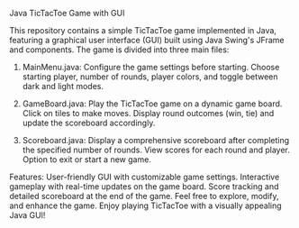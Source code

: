 Java TicTacToe Game with GUI

This repository contains a simple TicTacToe game implemented in Java, featuring a graphical user interface (GUI) built using Java Swing's JFrame and components. The game is divided into three main files:

1. MainMenu.java:
  Configure the game settings before starting.
  Choose starting player, number of rounds, player colors, and toggle between dark and light modes.

2. GameBoard.java:
  Play the TicTacToe game on a dynamic game board.
  Click on tiles to make moves.
  Display round outcomes (win, tie) and update the scoreboard accordingly.

3. Scoreboard.java:
  Display a comprehensive scoreboard after completing the specified number of rounds.
  View scores for each round and player.
  Option to exit or start a new game.

Features:
User-friendly GUI with customizable game settings.
Interactive gameplay with real-time updates on the game board.
Score tracking and detailed scoreboard at the end of the game.
Feel free to explore, modify, and enhance the game. Enjoy playing TicTacToe with a visually appealing Java GUI!
